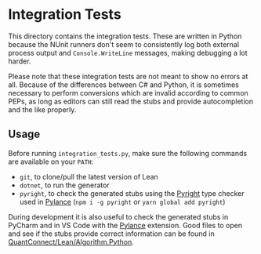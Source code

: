 # Integration Tests

This directory contains the integration tests. These are written in Python because the NUnit runners don't seem to consistently log both external process output and `Console.WriteLine` messages, making debugging a lot harder.

Please note that these integration tests are not meant to show no errors at all. Because of the differences between C# and Python, it is sometimes necessary to perform conversions which are invalid according to common PEPs, as long as editors can still read the stubs and provide autocompletion and the like properly.

## Usage

Before running `integration_tests.py`, make sure the following commands are available on your `PATH`:
- `git`, to clone/pull the latest version of Lean
- `dotnet`, to run the generator
- `pyright`, to check the generated stubs using the [Pyright](https://github.com/microsoft/pyright) type checker used in [Pylance](https://marketplace.visualstudio.com/items?itemName=ms-python.vscode-pylance) (`npm i -g pyright` or `yarn global add pyright`)

During development it is also useful to check the generated stubs in PyCharm and in VS Code with the [Pylance](https://marketplace.visualstudio.com/items?itemName=ms-python.vscode-pylance) extension. Good files to open and see if the stubs provide correct information can be found in [QuantConnect/Lean/Algorithm.Python](https://github.com/QuantConnect/Lean/tree/master/Algorithm.Python).
